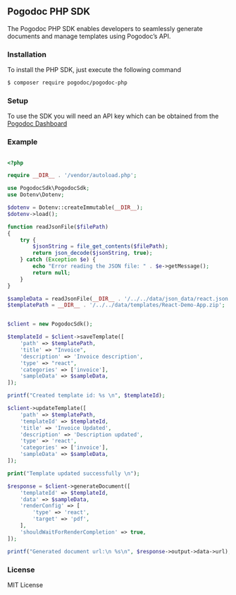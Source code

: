 ## Pogodoc PHP SDK

The Pogodoc PHP SDK enables developers to seamlessly generate documents and manage templates using Pogodoc’s API.

### Installation

To install the PHP SDK, just execute the following command

```bash
$ composer require pogodoc/pogodoc-php
```

### Setup

To use the SDK you will need an API key which can be obtained from the [Pogodoc Dashboard](https://pogodoc.com)

### Example

```php

<?php

require __DIR__ . '/vendor/autoload.php';

use PogodocSdk\PogodocSdk;
use Dotenv\Dotenv;

$dotenv = Dotenv::createImmutable(__DIR__);
$dotenv->load();

function readJsonFile($filePath)
{
    try {
        $jsonString = file_get_contents($filePath);
        return json_decode($jsonString, true);
    } catch (Exception $e) {
        echo "Error reading the JSON file: " . $e->getMessage();
        return null;
    }
}

$sampleData = readJsonFile(__DIR__ . '/../../data/json_data/react.json');
$templatePath = __DIR__ . '/../../data/templates/React-Demo-App.zip';


$client = new PogodocSdk();

$templateId = $client->saveTemplate([
    'path' => $templatePath,
    'title' => "Invoice",
    'description' => 'Invoice description',
    'type' => "react",
    'categories' => ['invoice'],
    'sampleData' => $sampleData,
]);

printf("Created template id: %s \n", $templateId);

$client->updateTemplate([
    'path' => $templatePath,
    'templateId' => $templateId,
    'title' => 'Invoice Updated',
    'description' => 'Description updated',
    'type' => 'react',
    'categories' => ['invoice'],
    'sampleData' => $sampleData,
]);

print("Template updated successfully \n");

$response = $client->generateDocument([
    'templateId' => $templateId,
    'data' => $sampleData,
    'renderConfig' => [
        'type' => 'react',
        'target' => 'pdf',
    ],
    'shouldWaitForRenderCompletion' => true,
]);

printf("Generated document url:\n %s\n", $response->output->data->url);

```

### License

MIT License
